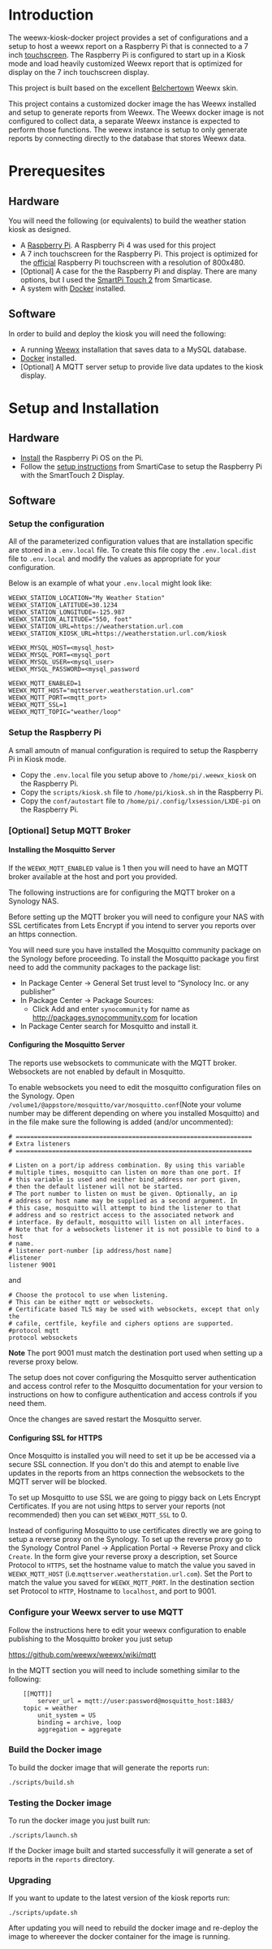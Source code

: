 # Introduction

The weewx-kiosk-docker project provides a set of configurations and a setup to host a weewx report on a Raspberry Pi that is connected to a 7 inch [touchscreen](https://www.raspberrypi.org/products/raspberry-pi-touch-display/). The Raspberry Pi is configured to start up in a Kiosk mode and load heavily customized Weewx report that is optimized for display on the 7 inch touchscreen display.

This project is built based on the excellent [Belchertown](https://github.com/poblabs/weewx-belchertown) Weewx skin.

This project contains a customized docker image the has Weewx installed and setup to generate reports from Weewx. The Weewx docker image is not configured to collect data, a separate Weewx instance is expected to perform those functions. The weewx instance is setup to only generate reports by connecting directly to the database that stores Weewx data.

# Prerequesites

## Hardware

You will need the following (or equivalents) to build the weather station kiosk as designed.

- A [Raspberry Pi](https://www.raspberrypi.org/products/raspberry-pi-4-model-b/). A Raspberry Pi 4 was used for this project
- A 7 inch touchscreen for the Raspberry Pi. This project is optimized for the [official](https://www.raspberrypi.org/products/raspberry-pi-touch-display/) Raspberry Pi touchscreen with a resolution of 800x480.
- [Optional] A case for the the Raspberry Pi and display. There are many options, but I used the [SmartPi Touch 2](https://smarticase.com/products/smartipi-touch-2) from Smarticase.
- A system with [Docker](https://www.docker.com) installed.

## Software

In order to build and deploy the kiosk you will need the following:

- A running [Weewx](https://www.weewx.com) installation that saves data to a MySQL database.
- [Docker](https://www.docker.com) installed.
- [Optional] A MQTT server setup to provide live data updates to the kiosk display.

# Setup and Installation

## Hardware

- [Install](https://www.raspberrypi.org/software/) the Raspberry Pi OS on the Pi.
- Follow the [setup instructions](https://smarticase.com/pages/smartipi-touch-2-setup-1) from SmartiCase to setup the Raspberry Pi with the SmartTouch 2 Display.

## Software

### Setup the configuration

All of the parameterized configuration values that are installation specific are stored in a `.env.local` file. To create this file copy the `.env.local.dist` file to `.env.local` and modify the values as appropriate for your configuration.

Below is an example of what your `.env.local` might look like:

```
WEEWX_STATION_LOCATION="My Weather Station"
WEEWX_STATION_LATITUDE=30.1234
WEEWX_STATION_LONGITUDE=-125.987
WEEWX_STATION_ALTITUDE="550, foot"
WEEWX_STATION_URL=https://weatherstation.url.com
WEEWX_STATION_KIOSK_URL=https://weatherstation.url.com/kiosk

WEEWX_MYSQL_HOST=<mysql_host>
WEEWX_MYSQL_PORT=<mysql_port
WEEWX_MYSQL_USER=<mysql_user>
WEEWX_MYSQL_PASSWORD=<mysql_password

WEEWX_MQTT_ENABLED=1
WEEWX_MQTT_HOST="mqttserver.weatherstation.url.com"
WEEWX_MQTT_PORT=<mqtt_port>
WEEWX_MQTT_SSL=1
WEEWX_MQTT_TOPIC="weather/loop"
```

### Setup the Raspberry Pi

A small amoutn of manual configuration is required to setup the Raspberry Pi in Kiosk mode.

- Copy the `.env.local` file you setup above to `/home/pi/.weewx_kiosk` on the Raspberry Pi.
- Copy the `scripts/kiosk.sh` file to `/home/pi/kiosk.sh` in the Raspberry Pi.
- Copy the `conf/autostart` file to `/home/pi/.config/lxsession/LXDE-pi` on the Raspberry Pi.

### [Optional] Setup MQTT Broker

#### Installing the Mosquitto Server

If the `WEEWX_MQTT_ENABLED` value is 1 then you will need to have an MQTT broker available at the host and port you provided.

The following instructions are for configuring the MQTT broker on a Synology NAS.

Before setting up the MQTT broker you will need to configure your NAS with SSL certificates from Lets Encrypt if you intend to server you reports over an https connection.

You will need sure you have installed the Mosquitto community package on the Synology before proceeding. To install the Mosquitto package you first need to add the community packages to the package list:

- In Package Center -> General Set trust level to “Synolocy Inc. or any publisher”
- In Package Center -> Package Sources:
  - Click Add and enter `synocommunity` for name as http://packages.synocommunity.com for location
- In Package Center search for Mosquitto and install it.

#### Configuring the Mosquitto Server

The reports use websockets to communicate with the MQTT broker. Websockets are not enabled by default in Mosquitto.

To enable websockets you need to edit the mosquitto configuration files on the Synology. Open `/volume1/@appstore/mosquitto/var/mosquitto.conf`(Note your volume number may be different depending on where you installed Mosquitto) and in the file make sure the following is added (and/or uncommented):

```
# =================================================================
# Extra listeners
# =================================================================

# Listen on a port/ip address combination. By using this variable
# multiple times, mosquitto can listen on more than one port. If
# this variable is used and neither bind_address nor port given,
# then the default listener will not be started.
# The port number to listen on must be given. Optionally, an ip
# address or host name may be supplied as a second argument. In
# this case, mosquitto will attempt to bind the listener to that
# address and so restrict access to the associated network and
# interface. By default, mosquitto will listen on all interfaces.
# Note that for a websockets listener it is not possible to bind to a host
# name.
# listener port-number [ip address/host name]
#listener
listener 9001
```

and

```
# Choose the protocol to use when listening.
# This can be either mqtt or websockets.
# Certificate based TLS may be used with websockets, except that only the
# cafile, certfile, keyfile and ciphers options are supported.
#protocol mqtt
protocol websockets
```

**Note** The port 9001 must match the destination port used when setting up a reverse proxy below.

The setup does not cover configuring the Mosquitto server authentication and access control refer to the Mosquitto documentation for your version to instructions on how to configure authentication and access controls if you need them.

Once the changes are saved restart the Mosquitto server.

#### Configuring SSL for HTTPS

Once Mosquitto is installed you will need to set it up be be accessed via a secure SSL connection. If you don't do this and atempt to enable live updates in the reports from an https connection the websockets to the MQTT server will be blocked.

To set up Mosquitto to use SSL we are going to piggy back on Lets Encrypt Certificates. If you are not using https to server your reports (not recommended) then you can set `WEEWX_MQTT_SSL` to 0.

Instead of configuring Mosquitto to use certificates directly we are going to setup a reverse proxy on the Synology. To set up the reverse proxy go to the Synology Control Panel -> Application Portal -> Reverse Proxy and click `Create`. In the form give your reverse proxy a description, set Source Protocol to `HTTPS`, set the hostname value to match the value you saved in `WEEWX_MQTT_HOST` (i.e.`mqttserver.weatherstation.url.com`). Set the Port to match the value you saved for `WEEWX_MQTT_PORT`. In the destination section set Protocol to `HTTP`, Hostname to `localhost`, and port to 9001.

### Configure your Weewx server to use MQTT

Follow the instructions here to edit your weewx configuration to enable publishing to the Mosquitto broker you just setup

https://github.com/weewx/weewx/wiki/mqtt

In the MQTT section you will need to include something similar to the following:

```
    [[MQTT]]
        server_url = mqtt://user:password@mosquitto_host:1883/
	topic = weather
        unit_system = US
        binding = archive, loop
        aggregation = aggregate
```

### Build the Docker image

To build the docker image that will generate the reports run:

```
./scripts/build.sh
```

### Testing the Docker image

To run the docker image you just built run:

```
./scripts/launch.sh
```

If the Docker image built and started successfully it will generate a set of reports in the `reports` directory.

### Upgrading

If you want to update to the latest version of the kiosk reports run:

```
./scripts/update.sh
```

After updating you will need to rebuild the docker image and re-deploy the image to whereever the docker container for the image is running.
